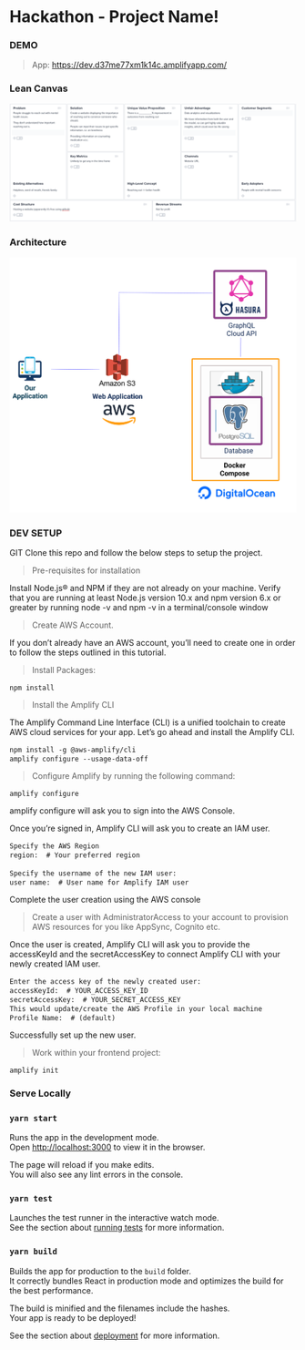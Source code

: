 # Hackathon - Project Name!

### DEMO
> App: https://dev.d37me77xm1k14c.amplifyapp.com/

### Lean Canvas
![Lean Canvas](https://github.com/EdenFee/Mental-Health-Way-point-GovHack-2021/blob/main/Lean_Canvas.png)

### Architecture
![Architecture](https://github.com/EdenFee/Mental-Health-Way-point-GovHack-2021/blob/main/architecture-gov-hack.png)

### DEV SETUP

GIT Clone this repo and follow the below steps to setup the project.

> Pre-requisites for installation

Install Node.js® and NPM if they are not already on your machine.
Verify that you are running at least Node.js version 10.x and npm version 6.x or greater by running node -v and npm -v in a terminal/console window

> Create AWS Account. 

If you don’t already have an AWS account, you’ll need to create one in order to follow the steps outlined in this tutorial.

> Install Packages:
```
npm install
```

> Install the Amplify CLI

The Amplify Command Line Interface (CLI) is a unified toolchain to create AWS cloud services for your app. Let’s go ahead and install the Amplify CLI.
```
npm install -g @aws-amplify/cli
amplify configure --usage-data-off
```

> Configure Amplify by running the following command:
```
amplify configure
```
amplify configure will ask you to sign into the AWS Console.

Once you’re signed in, Amplify CLI will ask you to create an IAM user.
```
Specify the AWS Region
region:  # Your preferred region

Specify the username of the new IAM user:
user name:  # User name for Amplify IAM user
```
Complete the user creation using the AWS console

> Create a user with AdministratorAccess to your account to provision AWS resources for you like AppSync, Cognito etc.

Once the user is created, Amplify CLI will ask you to provide the accessKeyId and the secretAccessKey to connect Amplify CLI with your newly created IAM user.

```
Enter the access key of the newly created user:
accessKeyId:  # YOUR_ACCESS_KEY_ID
secretAccessKey:  # YOUR_SECRET_ACCESS_KEY
This would update/create the AWS Profile in your local machine
Profile Name:  # (default)
```
Successfully set up the new user.

> Work within your frontend project:
```
amplify init
```

### Serve Locally
### `yarn start`

Runs the app in the development mode.\
Open [http://localhost:3000](http://localhost:3000) to view it in the browser.

The page will reload if you make edits.\
You will also see any lint errors in the console.

### `yarn test`

Launches the test runner in the interactive watch mode.\
See the section about [running tests](https://facebook.github.io/create-react-app/docs/running-tests) for more information.

### `yarn build`

Builds the app for production to the `build` folder.\
It correctly bundles React in production mode and optimizes the build for the best performance.

The build is minified and the filenames include the hashes.\
Your app is ready to be deployed!

See the section about [deployment](https://facebook.github.io/create-react-app/docs/deployment) for more information.
